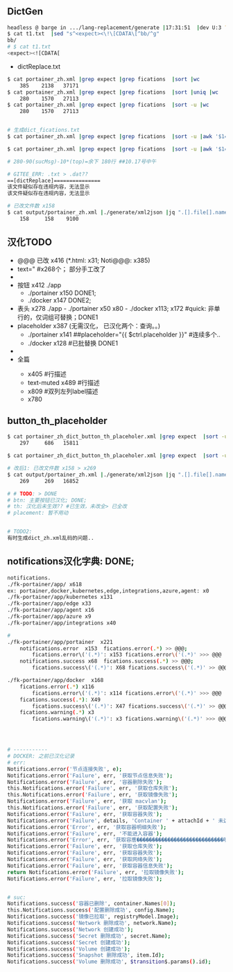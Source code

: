 # 

## DictGen

```bash
headless @ barge in .../lang-replacement/generate |17:31:51  |dev U:3 ?:3 ✗| 
$ cat t1.txt  |sed "s^<expect><\!\[CDATA\[^bb/^g"
bb/
# $ cat t1.txt 
<expect><![CDATA[
```

- dictReplace.txt

```bash
$ cat portainer_zh.xml |grep expect |grep fications  |sort |wc
    385    2138   37171
$ cat portainer_zh.xml |grep expect |grep fications  |sort |uniq |wc
    280    1570   27113
$ cat portainer_zh.xml |grep expect |grep fications  |sort -u |wc
    280    1570   27113


# 生成dict_fications.txt
$ cat portainer_zh.xml |grep expect |grep fications  |sort -u |awk '$1=$1' > dict_fications.txt

$ cat portainer_zh.xml |grep expect |grep fications  |sort -u |awk '$1=$1' |while read one; do echo "$one|$one"; done > dict_fications.txt 

# 280-90(sucMsg)-10*(top)=余下 180行 ##10.17号中午

# GITEE_ERR: .txt > .dat??
==[dictReplace]===============
该文件疑似存在违规内容，无法显示
该文件疑似存在违规内容，无法显示

# 已改文件数 x158
$ cat output/portainer_zh.xml |./generate/xml2json |jq ".[].file[].name" |wc
    158     158    9100
```

## 汉化TODO

- @@@         已改 x416 (*.html: x31; Noti@@@: x385)
- text=" #x268个； 部分手工改了
- 
- </button  > 按钮 x412 ./app
  - ./portainer x150 DONE1;
  - ./docker x147    DONE2;
- <th>        表头 x278 ./app
  - ./portainer  x50   <th: > x80
  - ./docker     x113; <th: > x172 #quick: 非单行的，仅词组可替换；DONE1
- placeholder      x387 (无需汉化， 已汉化两个：查询。。)
  - ./portainer  x141 ##placeholder="{{ $ctrl.placeholder }}" #连续多个..
  - ./docker     x128 #已批替换 DONE1
- 
- 全篇
  - </p>         x405 #行描述
  - text-muted   x489 #行描述
  - </label>   x809 #双列左列label描述
  - </a>       x780 


## button_th_placeholder

```bash
$ cat portainer_zh_dict_button_th_placeholer.xml |grep expect  |sort -u |awk '$1=$1' |wc
    297     686   15811

$ cat portainer_zh_dict_button_th_placeholer.xml |grep expect  |sort -u |awk '$1=$1' |while read one; do echo "$one|$one"; done  > dict_button_th_placeholer.txt

# 改后1: 已改文件数 x158 > x269
$ cat output/portainer_zh.xml |./generate/xml2json |jq ".[].file[].name" |wc
    269     269   16852

# # TODO: > DONE
# btn: 主要按钮已汉化; DONE; 
# th: 汉化后未生效?? #已生效，未改全> 已全改
# placement: 暂不用动


# TODO2:
有时生成dict_zh.xml乱码的问题..
```

## notifications汉化字典: DONE;

```bash
notifications.
./fk-portainer/app/ x618
ex: portainer,docker,kubernetes,edge,integrations,azure,agent: x0
./fk-portainer/app/kubernetes x131
./fk-portainer/app/edge x33
./fk-portainer/app/agent x16
./fk-portainer/app/azure x9
./fk-portainer/app/integrations x40

# 
./fk-portainer/app/portainer  x221
	notifications.error  x153  fications.error(.*) >> @@@;
		fications.error\('(.*)': x153 fications.error\('(.*)' >>> @@@
	notifications.success x68  fications.success(.*) >> @@@;
		fications.success\('(.*)': X68 fications.success\('(.*)' >> @@@

./fk-portainer/app/docker  x168
	fications.error(.*) x116
		fications.error\('(.*)': x114 fications.error\('(.*)' >>> @@@
	fications.success(.*): X49
		fications.success\('(.*)': X47 fications.success\('(.*)' >> @@@
	fications.warning(.*) x3
		fications.warning\('(.*)': x3 fications.warning\('(.*)' >>> @@@




# -----------
# DOCKER: 之前已汉化记录
# err:
Notifications.error('节点连接失败', e);
Notifications.error('Failure', err, '获取节点信息失败');
Notifications.error('Failure', err, '容器删除失败');
this.Notifications.error('Failure', err, '获取仓库失败');
this.Notifications.error('Failure', err, '获取镜像失败');
Notifications.error('Failure', err, '获取 macvlan');
this.Notifications.error('Failure', err, '获取配置失败');
Notifications.error('Failure', err, '获取容器失败');
Notifications.error('Failure', details, 'Container ' + attachId + ' 未运行!');
Notifications.error('Error', err, '获取容器明细失败');
Notifications.error('Failure', err, '不能进入容器');
Notifications.error('Error', err, '获取容噟����������������������������明细失败');
Notifications.error('Failure', err, '获取仓库失败');
Notifications.error('Failure', err, '获取容器失败');
Notifications.error('Failure', err, '获取网络失败');
Notifications.error('Failure', err, '获取容器信息失败');
return Notifications.error('Failure', err, '拉取镜像失败');
Notifications.error('Failure', err, '拉取镜像失败');


# suc:
Notifications.success('容器已删除', container.Names[0]);
this.Notifications.success('配置删除成功', config.Name);
Notifications.success('镜像已拉取', registryModel.Image);
Notifications.success('Network 删除成功', network.Name);
Notifications.success('Network 创建成功');
Notifications.success('Secret 删除成功', secret.Name);
Notifications.success('Secret 创建成功');
Notifications.success('Volume 创建成功');
Notifications.success('Snapshot 删除成功', item.Id);
Notifications.success('Volume 删除成功', $transition$.params().id);


```